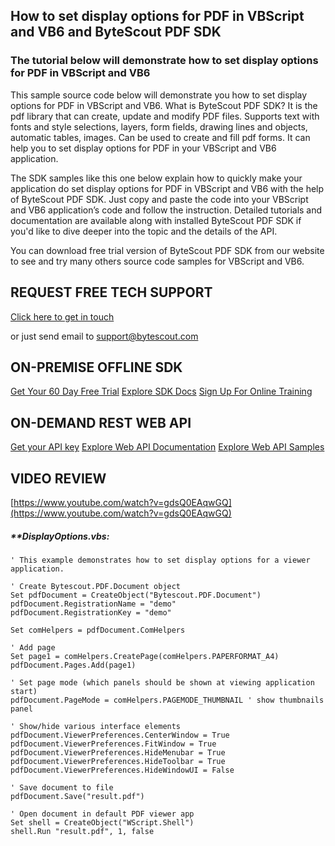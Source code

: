 ## How to set display options for PDF in VBScript and VB6 and ByteScout PDF SDK

### The tutorial below will demonstrate how to set display options for PDF in VBScript and VB6

This sample source code below will demonstrate you how to set display options for PDF in VBScript and VB6. What is ByteScout PDF SDK? It is the pdf library that can create, update and modify PDF files. Supports text with fonts and style selections, layers, form fields, drawing lines and objects, automatic tables, images. Can be used to create and fill pdf forms. It can help you to set display options for PDF in your VBScript and VB6 application.

The SDK samples like this one below explain how to quickly make your application do set display options for PDF in VBScript and VB6 with the help of ByteScout PDF SDK. Just copy and paste the code into your VBScript and VB6 application’s code and follow the instruction. Detailed tutorials and documentation are available along with installed ByteScout PDF SDK if you'd like to dive deeper into the topic and the details of the API.

You can download free trial version of ByteScout PDF SDK from our website to see and try many others source code samples for VBScript and VB6.

## REQUEST FREE TECH SUPPORT

[Click here to get in touch](https://bytescout.zendesk.com/hc/en-us/requests/new?subject=ByteScout%20PDF%20SDK%20Question)

or just send email to [support@bytescout.com](mailto:support@bytescout.com?subject=ByteScout%20PDF%20SDK%20Question) 

## ON-PREMISE OFFLINE SDK 

[Get Your 60 Day Free Trial](https://bytescout.com/download/web-installer?utm_source=github-readme)
[Explore SDK Docs](https://bytescout.com/documentation/index.html?utm_source=github-readme)
[Sign Up For Online Training](https://academy.bytescout.com/)


## ON-DEMAND REST WEB API

[Get your API key](https://pdf.co/documentation/api?utm_source=github-readme)
[Explore Web API Documentation](https://pdf.co/documentation/api?utm_source=github-readme)
[Explore Web API Samples](https://github.com/bytescout/ByteScout-SDK-SourceCode/tree/master/PDF.co%20Web%20API)

## VIDEO REVIEW

[https://www.youtube.com/watch?v=gdsQ0EAqwGQ](https://www.youtube.com/watch?v=gdsQ0EAqwGQ)




<!-- code block begin -->

##### ****DisplayOptions.vbs:**
    
```
' This example demonstrates how to set display options for a viewer application.

' Create Bytescout.PDF.Document object
Set pdfDocument = CreateObject("Bytescout.PDF.Document")
pdfDocument.RegistrationName = "demo"
pdfDocument.RegistrationKey = "demo"

Set comHelpers = pdfDocument.ComHelpers

' Add page
Set page1 = comHelpers.CreatePage(comHelpers.PAPERFORMAT_A4)
pdfDocument.Pages.Add(page1)

' Set page mode (which panels should be shown at viewing application start)
pdfDocument.PageMode = comHelpers.PAGEMODE_THUMBNAIL ' show thumbnails panel

' Show/hide various interface elements
pdfDocument.ViewerPreferences.CenterWindow = True
pdfDocument.ViewerPreferences.FitWindow = True
pdfDocument.ViewerPreferences.HideMenubar = True
pdfDocument.ViewerPreferences.HideToolbar = True
pdfDocument.ViewerPreferences.HideWindowUI = False

' Save document to file
pdfDocument.Save("result.pdf")

' Open document in default PDF viewer app
Set shell = CreateObject("WScript.Shell")
shell.Run "result.pdf", 1, false

```

<!-- code block end -->